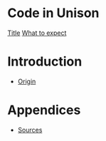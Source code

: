 # Code in Unison

[Title](./title.md)
[What to expect](./expectations.md)

# Introduction
* [Origin](./introduction/origin.md)

# Appendices
* [Sources](./appendix/sources.md)
